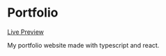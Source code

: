# Portfolio

[Live Preview](https://jobertdev.netlify.app/)

My portfolio website made with typescript and react.

